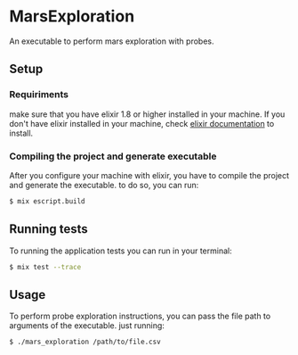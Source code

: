 # MarsExploration

An executable to perform mars exploration with probes.

## Setup

### Requiriments

  make sure that you have elixir 1.8 or higher installed in your machine. If you don't have elixir installed in your machine, check [elixir documentation](https://elixir-lang.org/install.html) to install.

### Compiling the project and generate executable

  After you configure your machine with elixir, you have to compile the project and generate the executable. to do so, you can run:

  ```sh
  $ mix escript.build
  ```

## Running tests

  To running the application tests you can run in your terminal:

  ```sh
  $ mix test --trace
  ```

## Usage

  To perform probe exploration instructions, you can pass the file path to arguments of the executable. just running:

  ```sh
  $ ./mars_exploration /path/to/file.csv
  ```
